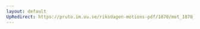 ```yaml
---
layout: default
UpRedirect: https://pruto.im.uu.se/riksdagen-motions-pdf/1870/mot_1870__ak__121.pdf
---
```

